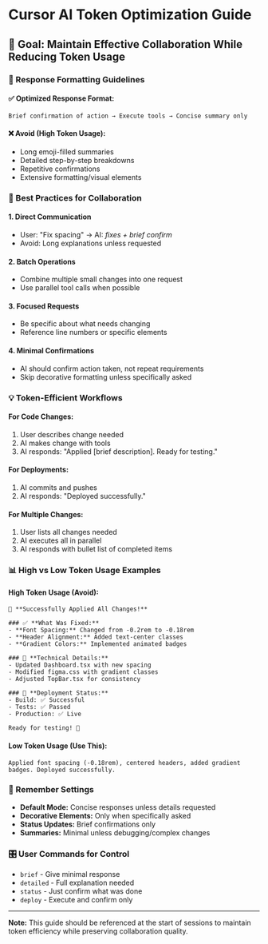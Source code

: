 # Cursor AI Token Optimization Guide

## 🎯 Goal: Maintain Effective Collaboration While Reducing Token Usage

### 📝 Response Formatting Guidelines

#### ✅ Optimized Response Format:
```
Brief confirmation of action → Execute tools → Concise summary only
```

#### ❌ Avoid (High Token Usage):
- Long emoji-filled summaries
- Detailed step-by-step breakdowns
- Repetitive confirmations
- Extensive formatting/visual elements

### 🔧 Best Practices for Collaboration

#### 1. **Direct Communication**
- User: "Fix spacing" → AI: *fixes + brief confirm*
- Avoid: Long explanations unless requested

#### 2. **Batch Operations**
- Combine multiple small changes into one request
- Use parallel tool calls when possible

#### 3. **Focused Requests**
- Be specific about what needs changing
- Reference line numbers or specific elements

#### 4. **Minimal Confirmations**
- AI should confirm action taken, not repeat requirements
- Skip decorative formatting unless specifically asked

### 💡 Token-Efficient Workflows

#### For Code Changes:
1. User describes change needed
2. AI makes change with tools
3. AI responds: "Applied [brief description]. Ready for testing."

#### For Deployments:
1. AI commits and pushes
2. AI responds: "Deployed successfully."

#### For Multiple Changes:
1. User lists all changes needed
2. AI executes all in parallel
3. AI responds with bullet list of completed items

### 📊 High vs Low Token Usage Examples

#### High Token Usage (Avoid):
```
🎉 **Successfully Applied All Changes!**

### ✅ **What Was Fixed:**
- **Font Spacing:** Changed from -0.2rem to -0.18rem
- **Header Alignment:** Added text-center classes
- **Gradient Colors:** Implemented animated badges

### 🔧 **Technical Details:**
- Updated Dashboard.tsx with new spacing
- Modified figma.css with gradient classes
- Adjusted TopBar.tsx for consistency

### 🚀 **Deployment Status:**
- Build: ✅ Successful
- Tests: ✅ Passed
- Production: ✅ Live

Ready for testing! 🎊
```

#### Low Token Usage (Use This):
```
Applied font spacing (-0.18rem), centered headers, added gradient badges. Deployed successfully.
```

### 🔄 Remember Settings
- **Default Mode:** Concise responses unless details requested
- **Decorative Elements:** Only when specifically asked
- **Status Updates:** Brief confirmations only
- **Summaries:** Minimal unless debugging/complex changes

### 🎛️ User Commands for Control
- `brief` - Give minimal response
- `detailed` - Full explanation needed
- `status` - Just confirm what was done
- `deploy` - Execute and confirm only

---

**Note:** This guide should be referenced at the start of sessions to maintain token efficiency while preserving collaboration quality.
